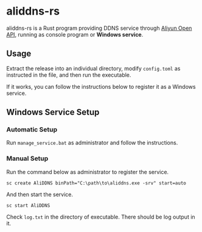 # aliddns-rs

aliddns-rs is a Rust program providing DDNS service through [Aliyun Open API](https://www.aliyun.com/product/openapiexplorer), running as console program or **Windows service**.

## Usage

Extract the release into an individual directory, modify `config.toml` as instructed in the file, and then run the executable.

If it works, you can follow the instructions below to register it as a Windows service.

## Windows Service Setup

### Automatic Setup

Run `manage_service.bat` as administrator and follow the instructions.

### Manual Setup

Run the command below as administrator to register the service.

`sc create AliDDNS binPath="C:\path\to\aliddns.exe -srv" start=auto`

And then start the service.

`sc start AliDDNS`

Check `log.txt` in the directory of executable. There should be log output in it.
